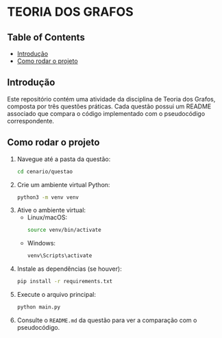 # TEORIA DOS GRAFOS

## Table of Contents
- [Introdução](#introdução)
- [Como rodar o projeto](#como-rodar-o-projeto)

## Introdução

Este repositório contém uma atividade da disciplina de Teoria dos Grafos, composta por três questões práticas. Cada questão possui um README associado que compara o código implementado com o pseudocódigo correspondente.

## Como rodar o projeto

1. Navegue até a pasta da questão:
     ```bash
     cd cenario/questao
     ```
2. Crie um ambiente virtual Python:
     ```bash
     python3 -m venv venv
     ```
3. Ative o ambiente virtual:
     - Linux/macOS:
         ```bash
         source venv/bin/activate
         ```
     - Windows:
         ```bash
         venv\Scripts\activate
         ```
4. Instale as dependências (se houver):
     ```bash
     pip install -r requirements.txt
     ```
5. Execute o arquivo principal:
     ```bash
     python main.py
     ```
6. Consulte o `README.md` da questão para ver a comparação com o pseudocódigo.

